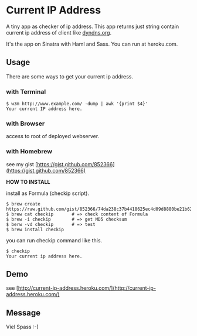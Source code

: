 Current IP Address
===========

A tiny app as checker of ip address.
This app returns just string contain current ip address of client like [dyndns.org](http://checkip.dyndns.org/).

It's the app on Sinatra with Haml and Sass.
You can run at heroku.com.


Usage
-----

There are some ways to get your current ip address.

### with Terminal

    $ w3m http://www.example.com/ -dump | awk '{print $4}'
    Your current IP address here.

### with Browser

access to root of deployed webserver.

### with Homebrew

see my gist [https://gist.github.com/852366](https://gist.github.com/852366)


__HOW TO INSTALL__

install as Formula (checkip script).

    $ brew create https://raw.github.com/gist/852366/74da238c37b4418625ec4d09d8880be21b622a43/checkip.rb
    $ brew cat checkip       # => check content of Formula
    $ brew -i checkip        # => get MD5 checksum
    $ berw -vd checkip       # => test
    $ brew install checkip

you can run checkip command like this.

    $ checkip
    Your current ip address here.


Demo
-----

see [http://current-ip-address.heroku.com/](http://current-ip-address.heroku.com/)


Message
-----

Viel Spass :-)
